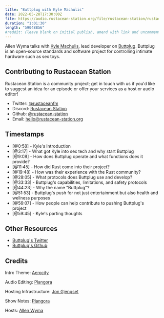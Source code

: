 ```yaml
---
title: "Buttplug with Kyle Machulis"
date: 2022-05-28T17:30:00Z
file: https://audio.rustacean-station.org/file/rustacean-station/rustacean-station-e071-kyle-machulis.mp3
duration: "1:01:30"
length: "59048856"
#reddit: (leave blank on initial publish, amend with link and uncomment this line after Reddit thread has been posted)
---
```

Allen Wyma talks with [Kyle Machulis](https://twitter.com/qDot), lead developer on [Buttplug](https://buttplug.io/). Buttplug is an open-source standards and software project for controlling intimate hardware such as sex toys.

## Contributing to Rustacean Station

Rustacean Station is a community project; get in touch with us if you'd like to suggest an idea for an episode or offer your services as a host or audio editor!

- Twitter: [@rustaceanfm](https://twitter.com/rustaceanfm)
- Discord: [Rustacean Station](https://discord.gg/cHc3Gyc)
- Github: [@rustacean-station](https://github.com/rustacean-station/)
- Email: [hello@rustacean-station.org](mailto:hello@rustacean-station.org)

## Timestamps 
- [@0:58] - Kyle's Introduction
- [@3:17] - What got Kyle into sex tech and why start Buttplug
- [@9:08] - How does Buttplug operate and what functions does it provide?
- [@11:45] - How did Rust come into their project?
- [@19:48] - How was their experience with the Rust community?
- [@28:05] - What protocols does Buttplug use and develop?
- [@33:33] - Buttplug's capabilities, limitations, and safety protocols
- [@44:23] - Why the name "Buttplug"?
- [@51:53] - Buttplug's push for not just entertainment but also health and wellness purposes
- [@56:07] - How people can help contribute to pushing Buttplug's project
- [@59:45] - Kyle's parting thoughts

## Other Resources
- [Buttplug's Twitter](https://twitter.com/buttplugio)
- [Buttplug's Github](https://github.com/buttplugio)

## Credits
Intro Theme: [Aerocity](https://twitter.com/AerocityMusic)

Audio Editing: [Plangora](https://twitter.com/plangora)

Hosting Infrastructure: [Jon Gjengset](https://twitter.com/jonhoo/)

Show Notes: [Plangora](https://twitter.com/plangora)

Hosts: [Allen Wyma](https://twitter.com/allenwyma)
